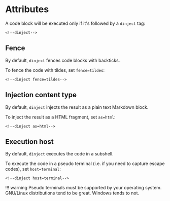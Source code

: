 # Attributes

A code block will be executed only if it's followed by a `dinject` tag:

```text
<!--dinject-->
```

## Fence

By default, `dinject` fences code blocks with backticks.

To fence the code with tildes, set `fence=tildes`:

```text
<!--dinject fence=tildes-->
```

## Injection content type

By default, `dinject` injects the result as a plain text Markdown block.

To inject the result as a HTML fragment, set `as=html`:

```text
<!--dinject as=html-->
```

## Execution host

By default, `dinject` executes the code in a subshell.

To execute the code in a pseudo terminal (i.e. if you need to capture escape codes), set `host=terminal`:

```text
<!--dinject host=terminal-->
```

!!! warning
    Pseudo terminals must be supported by your operating system. GNU/Linux distributions tend to be great. Windows tends to not.
